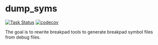 # dump_syms

[![Task Status](https://community-tc.services.mozilla.com/api/github/v1/repository/mozilla/dump_syms/master/badge.svg)](https://community-tc.services.mozilla.com/api/github/v1/repository/mozilla/dump_syms/master/latest)
[![codecov](https://codecov.io/gh/calixteman/dump_syms/branch/master/graph/badge.svg)](https://codecov.io/gh/calixteman/dump_syms)

The goal is to rewrite breakpad tools to generate breakpad symbol files from debug files. 
